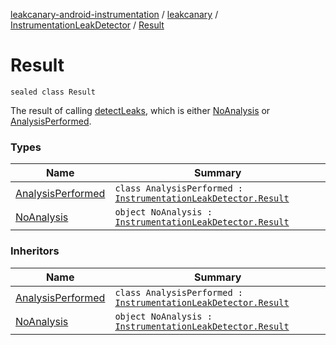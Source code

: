 [leakcanary-android-instrumentation](../../../index.md) / [leakcanary](../../index.md) / [InstrumentationLeakDetector](../index.md) / [Result](./index.md)

# Result

`sealed class Result`

The result of calling [detectLeaks](../detect-leaks.md), which is either [NoAnalysis](-no-analysis.md) or [AnalysisPerformed](-analysis-performed/index.md).

### Types

| Name | Summary |
|---|---|
| [AnalysisPerformed](-analysis-performed/index.md) | `class AnalysisPerformed : `[`InstrumentationLeakDetector.Result`](./index.md) |
| [NoAnalysis](-no-analysis.md) | `object NoAnalysis : `[`InstrumentationLeakDetector.Result`](./index.md) |

### Inheritors

| Name | Summary |
|---|---|
| [AnalysisPerformed](-analysis-performed/index.md) | `class AnalysisPerformed : `[`InstrumentationLeakDetector.Result`](./index.md) |
| [NoAnalysis](-no-analysis.md) | `object NoAnalysis : `[`InstrumentationLeakDetector.Result`](./index.md) |
